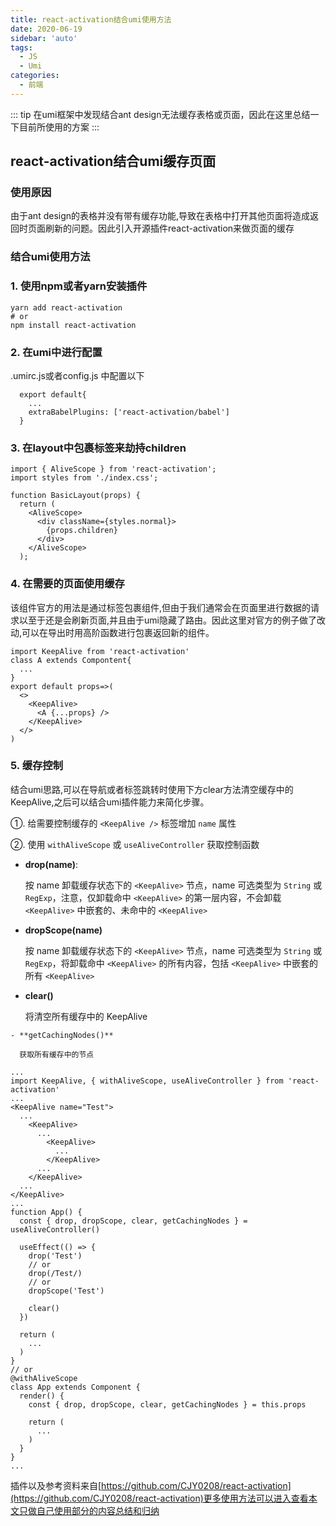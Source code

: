 ```yaml
---
title: react-activation结合umi使用方法
date: 2020-06-19
sidebar: 'auto'
tags:
  - JS
  - Umi
categories:
  - 前端
---
```


::: tip
在umi框架中发现结合ant design无法缓存表格或页面，因此在这里总结一下目前所使用的方案
:::

## react-activation结合umi缓存页面
### 使用原因
由于ant design的表格并没有带有缓存功能,导致在表格中打开其他页面将造成返回时页面刷新的问题。因此引入开源插件react-activation来做页面的缓存
### 结合umi使用方法
### 1. 使用npm或者yarn安装插件
```
yarn add react-activation
# or
npm install react-activation
```

### 2. 在umi中进行配置

.umirc.js或者config.js 中配置以下
```
  export default{
    ...
    extraBabelPlugins: ['react-activation/babel']
  }
```

### 3. 在layout中包裹<AliveScope>标签来劫持children
```
import { AliveScope } from 'react-activation';
import styles from './index.css';

function BasicLayout(props) {
  return (
    <AliveScope>
      <div className={styles.normal}>
        {props.children}
      </div>
    </AliveScope>
  );
```

### 4. 在需要的页面使用缓存

该组件官方的用法是通过<KeepAlive>标签包裹组件,但由于我们通常会在页面里进行数据的请求以至于还是会刷新页面,并且由于umi隐藏了路由。因此这里对官方的例子做了改动,可以在导出时用高阶函数进行包裹返回新的组件。
```
import KeepAlive from 'react-activation'
class A extends Compontent{
  ...
}
export default props=>(
  <>
    <KeepAlive>
      <A {...props} />
    </KeepAlive>
  </>
)
```

### 5. 缓存控制

结合umi思路,可以在导航或者标签跳转时使用下方clear方法清空缓存中的KeepAlive,之后可以结合umi插件能力来简化步骤。

①. 给需要控制缓存的 `<KeepAlive />` 标签增加 `name` 属性

②. 使用 `withAliveScope` 或 `useAliveController` 获取控制函数

   - **drop(name)**:

     按 name 卸载缓存状态下的 `<KeepAlive>` 节点，name 可选类型为 `String` 或 `RegExp`，注意，仅卸载命中 `<KeepAlive>` 的第一层内容，不会卸载 `<KeepAlive>` 中嵌套的、未命中的 `<KeepAlive>`

   - **dropScope(name)**

     按 name 卸载缓存状态下的 `<KeepAlive>` 节点，name 可选类型为 `String` 或 `RegExp`，将卸载命中 `<KeepAlive>` 的所有内容，包括 `<KeepAlive>` 中嵌套的所有 `<KeepAlive>`

   - **clear()**

     将清空所有缓存中的 KeepAlive


    - **getCachingNodes()**

      获取所有缓存中的节点

```
...
import KeepAlive, { withAliveScope, useAliveController } from 'react-activation'
...
<KeepAlive name="Test">
  ...
    <KeepAlive>
      ...
        <KeepAlive>
          ...
        </KeepAlive>
      ...
    </KeepAlive>
  ...
</KeepAlive>
...
function App() {
  const { drop, dropScope, clear, getCachingNodes } = useAliveController()

  useEffect(() => {
    drop('Test')
    // or
    drop(/Test/)
    // or
    dropScope('Test')

    clear()
  })

  return (
    ...
  )
}
// or 
@withAliveScope
class App extends Component {
  render() {
    const { drop, dropScope, clear, getCachingNodes } = this.props

    return (
      ...
    )
  }
}
...

```

插件以及参考资料来自[https://github.com/CJY0208/react-activation](https://github.com/CJY0208/react-activation)更多使用方法可以进入查看本文只做自己使用部分的内容总结和归纳
